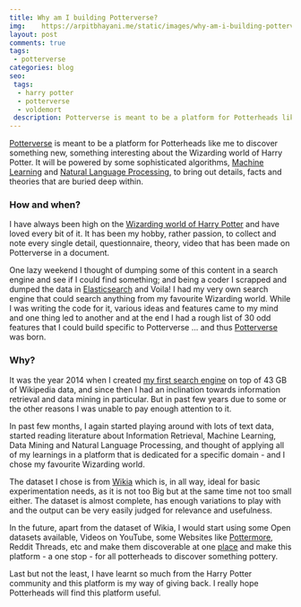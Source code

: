 ```yaml
---
title: Why am I building Potterverse?
img:    https://arpitbhayani.me/static/images/why-am-i-building-potterverse/explore-potterverse.png
layout: post
comments: true
tags:
 - potterverse
categories: blog
seo:
 tags:
  - harry potter
  - potterverse
  - voldemort
 description: Potterverse is meant to be a platform for Potterheads like me to discover something new, something interesting about the Wizarding world of Harry Potter.
---
```


[Potterverse](https://potterverse.arpitbhayani.me) is meant to be a platform for
Potterheads like me to discover something new, something interesting about the
Wizarding world of Harry Potter. It will be powered by some sophisticated algorithms,
[Machine Learning](https://en.wikipedia.org/wiki/Machine_learning) and
[Natural Language Processing](https://en.wikipedia.org/wiki/Natural_language_processing),
to bring out details, facts and theories that are buried deep within.


### How and when?
I have always been high on the
[Wizarding world of Harry Potter](https://en.wikipedia.org/wiki/Harry_Potter)
and have loved every bit of it. It has been my hobby, rather passion, to collect and
note every single detail, questionnaire, theory, video that has been made on
Potterverse in a document.

One lazy weekend I thought of dumping some of this content in a search engine and see
if I could find something; and being a coder I scrapped and dumped the data
in [Elasticsearch](https://www.elastic.co/) and Voila! I had my very own search engine
that could search anything from my favourite Wizarding world. While I was writing
the code for it, various ideas and features came to my mind and one thing led to
another and at the end I had a rough list of 30 odd features that I could build
specific to Potterverse ... and thus [Potterverse](https://potterverse.arpitbhayani.me)
was born.

### Why?

It was the year 2014 when I created [my first search engine](http://github.com/arpitbbhayani/wikise)
on top of 43 GB of Wikipedia data, and since then I had an inclination towards
information retrieval and data mining in particular. But in past few years due to some or the other reasons I was unable
to pay enough attention to it.

In past few months, I again started playing around with lots of text data, started reading
literature about Information Retrieval, Machine Learning, Data Mining and Natural Language Processing,
and thought of applying all of my learnings in a platform that is dedicated for a specific domain - and
I chose my favourite Wizarding world.

The dataset I chose is from [Wikia](http://harrypotter.wikia.com/wiki/Main_Page) which is, in all way,
ideal for basic experimentation needs, as it is not too Big but at the same time not too small either.
The dataset is almost complete, has enough variations to play with and the output can be very easily
judged for relevance and usefulness.

In the future, apart from the dataset of Wikia, I would start using some Open datasets available, Videos
on YouTube, some Websites like [Pottermore](https://www.pottermore.com), Reddit Threads, etc and make them
discoverable at one [place](https://potterverse.arpitbhayani.me) and make this platform - a one stop -
for all potterheads to discover something pottery.

Last but not the least, I have learnt so much from the Harry Potter community and this platform
is my way of giving back. I really hope Potterheads will find this platform useful.

